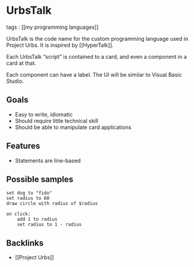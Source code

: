 # UrbsTalk

tags
: [[my programming languages]]

UrbsTalk is the code name for the custom programming language used in Project Urbs. It is inspired by [[HyperTalk]].

Each UrbsTalk &ldquo;script&rdquo; is contained to a card, and even a component in a card at that.

Each component can have a label. The UI will be similar to Visual Basic Studio.


## Goals

-   Easy to write, idiomatic
-   Should require little technical skill
-   Should be able to manipulate card applications


## Features

-   Statements are line-based


## Possible samples

```text
set dog to "fido"
set radius to 60
draw circle with radius of $radius

on click:
    add 1 to radius
    set radius to 1 - radius
```


## Backlinks

-   [[Project Urbs]]
